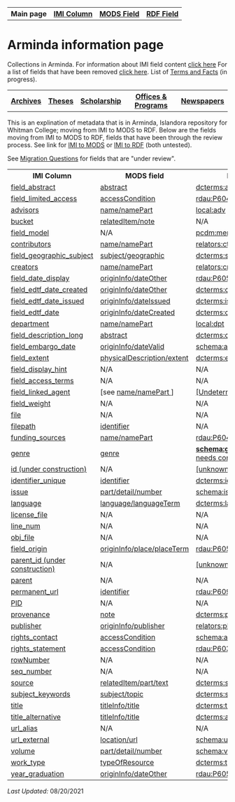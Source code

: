 <!DOCTYPE html>
<html>
<head>

</head>
<body>

<table style="width:100%">
  <tr>
    <th>Main page</th>
	<th><a href="IMI.md">IMI Column</a></th>
    <th><a href="MODS.md">MODS Field</a></th>
    <th><a href="RDF.md">RDF Field</a></th>
  </tr>
<table>

 <h1>Arminda information page</h1> 
  
<p>Collections in Arminda. For information about IMI field content <a href="imi.field.content.md">click here</a> For a list of fields that have been removed <a href="fields.removed.md">click here</a>. List of <a href="Islandora.8.terms.md">Terms and Facts</a> (in progress).</p>
   <tr>
    <th><a href="Archives.md">Archives</a></th>
	<th><a href="Theses.md">Theses</a></th>
    <th><a href="scholarship.md">Scholarship</a></th>
    <th><a href="Offices&Programs.md">Offices & Programs</a></th>
	<th><a href="Newspapers.md">Newspapers</a></th>
  </tr>
 </table>
  
</table>
<p>This is an explination of metadata that is in Arminda, Islandora repository for Whitman College; moving from IMI to MODS to RDF. Below are the fields moving from IMI to MODS to RDF, fields that have been through the review process. See link for  <a href="IMItoMODS.md">IMI to MODS</a> or <a href="IMItoRDF.md">IMI to RDF</a> (both untested).</p> 
<p>See <a href="migration questions.md">Migration Questions</a> for fields that are "under review".</p>
<table>
  <tr>
    <th>IMI Column</th>
    <th>MODS field</th>
    <th>RDF field</th>
  </tr>
  <tr>
    <td><a href="abstract.md" class ="magic-button" title="ARMINDA Use: A summary of the resource, primarily used with scholarship objects">field_abstract</a></td>
    <td><a href="mods.abstract.md" class ="magic-button" title="Definition: A summary of the content of the resource" >abstract</a></td>
    <td><a href="rdf.abstract.md" class ="magic-button" title="Definition: A summary of the resource">dcterms:abstract </a></td>
  </tr>
   <tr>
    <td><a href="access_condition.md" class ="magic-button" title="ARMINDA Use: Field that indicates item may be accessed by only current Whitman affiliates (netID holders)" >field_limited_access</a></td>
    <td><a href="mods.access_condition.md" class ="magic-button" title="Definition: Information about restrictions imposed on access to a resource.">accessCondition</a></td>
    <td><a href="rdf.rdau.p60496.md" class ="magic-button" title="Definition: Relates a resource to limitations placed on access to a resource">rdau:P60496</a></td>
  </tr>
   <tr>
    <td><a href="advisor.md" class ="magic-button" title="ARMINDA Use: A person under whose supervision a student develops and/or presents an academic paper or project, including theses and capstone projects.">advisors</a></td>
    <td><a href="mods.name.md" class ="magic-button" title="Definition: The name of a person, organization, or event (conference, meeting, etc.) associated in some way with the resource ">name/namePart</a></td>
    <td><a href="rdf.field_linked_agent.md" class ="magic-button" title="Definition: Generic Advisor term.">local:adv</a></td>
  </tr>
  <tr>
    <td><a href="imi.bucket.md" class ="magic-button" title="ARMINDA Use: BePress inherited field which indicated the collection --bucket-- an item is associated with">bucket</a></td>
    <td><a href="mods.relateditem_note.md" class ="magic-button" title="Definition: Information that identifies other resources related to the one being described">relatedItem/note</a></td>
    <td>N/A</td>
  </tr>
  <tr>
    <td><a href="cmodel.md" class ="magic-button" title="Tells what content model the file is -- audio, image.etc;  tells what type of file for Islandora to expect. ">field_model</a></td>
    <td>N/A</td>
    <td><a href="rdf.pcdm_memberOf.md" class ="magic-button" title="Definition: Links from an Object or Collection to a containing Object or Collection.">pcdm:memberOf</a></td>
  </tr>
  <tr>
    <td><a href="contributors.md" class ="magic-button" title="identifies the entity or entities that made contributions to the creation of the resource but whose contributions are secondary to any person or organization specified in the creator(s) field. ">contributors</a></td>
    <td><a href="mods.name.md" class ="magic-button" title="Definition: The name of a person, organization, or event (conference, meeting, etc.) associated in some way with the resource">name/namePart</a></td>
    <td><a href="rdf.field_linked_agent.md" class ="magic-button" title="identifies the entity or entities that made contributions to the creation of the resource but whose contributions are secondary to any person or organization specified in the creator(s) field. ">relators:ctb</a></td>
  </tr>
  <tr>
    <td><a href="coverage_spatial.md" class ="magic-button" title="ARMINDA Use: Geographic subject headings">field_geographic_subject</a></td>
    <td><a href="mods.subject_geographic.md" class ="magic-button" title="Definition: A term or phrase representing the primary topic(s) on which a work is focused">subject/geographic</a></td>
    <td><a href="rdf.dcterms_spatial.md" class ="magic-button" title="Definition: Spatial characteristics of the resource.">dcterms:spatial</a></td>
  </tr>
   <tr>
    <td><a href="creators.md" class ="magic-button" title="ARMINDA Use: identifies the entity/entities primarily responsible for making the resource">creators</a></td>
    <td><a href="mods.name.md" class ="magic-button" title="Definition: The name of a person, organization, or event (conference, meeting, etc.) associated in some way with the resource">name/namePart</a></td>
    <td><a href="rdf.field_linked_agent.md" class ="magic-button" title="Definition: identifies the entity/entities primarily responsible for making the resource ">relators:cre</a></td>
  </tr>
    <tr>
		<td><a href="date.display.md" class ="magic-button" title="ARMINDA Use: Date of creation or publication of original object in human readable format for public viewing">field_date_display</a></td>
		<td><a href="mods.originInfo_dateOther.md" class ="magic-button" title="Definition: Information about the origin of the resource, including place of origin or publication, publisher/originator, and dates associated with the resource.">originInfo/dateOther</a></td>
		<td><a href="rdf.rdau.p60527.md" class ="magic-button" title="Definition: Relates a resource to a timespan that is the earliest associated with a resource">rdau:P60527</a></td>
  </tr>
   <tr>
    <td><a href="date.encoded.md" class ="magic-button" title="ARMINDA Use: Encoded date of creation or publication of the original object with qualifiers and date ranges when applicable">field_edtf_date_created</a></td>
		<td><a href="mods.originInfo_dateOther.md" class ="magic-button" title="Definition: Information about the origin of the resource, including place of origin or publication, publisher/originator, and dates associated with the resource.">originInfo/dateOther</a></td>
    <td><a href="rdf.dcterms.created.md" class ="magic-button" title="Definition: Date of creation of the resource. ">dcterms:created</a></td>
  </tr>  
   <tr>
		<td><a href="date_issued.md" class ="magic-button" title="ARMINDA Use: Issue date of the newspaper">field_edtf_date_issued</a></td>
		<td><a href="mods.originInfo_dateIssued.md" class ="magic-button" title="Definition: Information about the origin of the resource, including place of origin or publication, publisher/originator, and dates associated with the resource.">originInfo/dateIssued</a></td>
		<td><a href="rdf.dcterms.issued.md" class ="magic-button" title="Definition: Date of formal issuance of the resource.">dcterms:issued</a></td>
  </tr>
  <tr>
    <td><a href="date.sort.md" class ="magic-button" title="ARMINDA Use: Encoded date of creation or publication of the original object that strips out qualifiers and date ranges to allow us to sort on date in ARMINDA">field_edtf_date</a></td>
    <td><a href="mods.originInfo.dateCreated.md" class ="magic-button" title="Definition: Information about the origin of the resource, including place of origin or publication, publisher/originator, and dates associated with the resource.">originInfo/dateCreated</a></td>
    <td><a href="rdf.dcterms.date.md" class ="magic-button" title="Definition: A point or period of time associated with an event in the lifecycle of the resource.">dcterms:date</a></td>
  </tr>
  <tr>
    <td><a href="department.md" class ="magic-button" title="ARMINDA Use: College division in which the item is categorized">department</a></td>
    <td><a href="mods.name.md" class ="magic-button" title="Definition: The name of a person, organization, or event (conference, meeting, etc.) associated in some way with the resource">name/namePart</a></td>
    <td><a href="rdf.field_linked_agent.md" class ="magic-button" title="Definition: College division in which the item is categorized">local:dpt</a></td>
  </tr>
  <tr>
    <td><a href="description.md" class ="magic-button" title="Definition: An account of the resource, primarily used for archival objects">field_description_long</a></td>
    <td><a href="mods.abstract.md" class ="magic-button" title="Definition: A summary of the content of the resource">abstract</a></td>
    <td><a href="rdf.dcterms.description.md" class ="magic-button" title="An account of the resource.">dcterms:description</a></td>
  </tr>
  <tr>
    <td><a href="embargo_date.md" class ="magic-button" title="ARMINDA Use:Date when item is released for public viewing.">field_embargo_date</a></td>
    <td><a href="mods.originInfo_dateValid.md" class ="magic-button" title="Information about the origin of the resource, including place of origin or publication, publisher/originator, and dates associated with the resource. ">originInfo/dateValid</a></td>
    <td><a href="rdf.schema.availabilityStarts.md" class ="magic-button" title="Definition: The beginning of the availability of the product or service included in the offer.">schema:avalibilityStarts</a></td>
  </tr>
  <tr>
    <td><a href="field_extent.md" class ="magic-button" title="ARMINDA Use:Statement of the physical size or duration of the object, such as dimensions, number of items, pages, or running time.">field_extent</a></td>
    <td><a href="mods.physicalDescription.extent.md" class ="magic-button" title="Definition: Describes the physical characteristics of the resource.">physicalDescription/extent</a></td>
    <td><a href="rdf.dcterms.extent.md" class ="magic-button" title="Definition: The size or duration of the resource.">dcterms:extent</a></td>
  </tr>
  <tr>
	<td><a href="field_display_hint.md" class ="magic-button" title="Terms that will change how this resource is displayed">field_display_hint</a></td>
	<td>N/A</td>
	<td>N/A</td>
  </tr>
    <tr>
	<td><a href="field_access_terms.md" class ="magic-button" title="“Terms used to limit, restrict or coordinate access” - Islandora 8">field_access_terms</a></td>
	<td>N/A</td>
	<td class ="magic-button" title="[This I8 field will not be  mapped to RDF as it reproduces information in IMI/access_condition]">N/A</td>
  </tr>
  <tr>
    <td><a href="field_linked_agent.md" class ="magic-button" title="[Label of a field instance populated by taxonomy terms from Corporate Body, Family and Person vocabularies]">field_linked_agent</a></td>
    <td>[see <a href="mods.name.md">name/namePart </a>]</td>
    <td><a href="a href="rdf.field_linked_agent.md" class ="magic-button" title="[definition]">[Undetermined]</a></td>
  </tr>
  <tr>
	<td><a href="field_weight.md" class ="magic-button" title="[Indicates the order of a resource in a collection of resources]">field_weight</a></td>
	<td>N/A</td>
	<td class ="magic-button" title="[This I8 field will not be  mapped to RDF]">N/A</td>
  </tr>
  <tr>
	<td><a href="file.md" class ="magic-button" title="Values contain field location of fields that are used to create Drupal Media">file </a></td>
	<td>N/A</td>
	<td>N/A</td>
  </tr>
    <tr>
    <td><a href="filepath.md" class ="magic-button" title="ARMINDA Use: Used in ARMIDNA as the filename of object; often times includes in ingest path for field - filename is in path  -- a place holder field that keeps track of where items are, and helps us distinguish between individual objects along with unique_identifier)">filepath</a></td>
    <td><a href="identifier.md" class ="magic-button" title="Definition: Contains a unique standard number or code that distinctively identifies a resource. ">identifier</a></td>
    <td>N/A</td>
  </tr>
    <tr>
    <td><a href="funding_sources.md" class ="magic-button" title="ARMINDA Use:Indicates institution or program that helped to fund research project">funding_sources</a></td>
    <td><a href="mods.name.md" class ="magic-button" title="Definition: The name of a person, organization, or event (conference, meeting, etc.) associated in some way with the resource">name/namePart</a></td>
    <td><a href="rdf.rdau.p60451.md" class ="magic-button" title="Definition: Relates a resource to an agent who sponsors some aspect of a resource.">rdau:P60451</a></td>
  </tr>
  <tr>
    <td><a href="genre.md" class ="magic-button" title="ARMINDA Use: A more detailed sub-type refining the broader Work Type element; provides a specific characterization of the nature or style of the original content source">genre</a></td>
    <td><a href="mods.genre.md" class ="magic-button" title="Definition: A term or terms that designate a category characterizing a particular style, form, or content, such as artistic, musical, literary composition, etc.">genre</a></td>
    <td><a href="rdf.schema.genre.md" class ="magic-button" title="Definition: Genre of the creative work, broadcast channel or group."><b>schema:genre</b> I8 mapping needs correcting</a></td>
  </tr>
  <tr>
	<td><a href="id.md" class ="magic-button" title="[definition]">id (under construction)</a></td>
	<td>N/A</td>
	<td><a href="" class ="magic-button" title="[definition]">[unknown]</a></td>
  </tr>
     <tr>
    <td><a href="identifier.unique.md" class ="magic-button" title="ARMINDA Use: Character string or number that clearly and uniquely identifies a digital object or resource. This field ensures that individual digital objects can be accessed, managed, stored, recalled, and used reliably.">identifier_unique</a></td>
    <td><a href="mods.identifier.md" class ="magic-button" title="Definition: Contains a unique standard number or code that distinctively identifies a resource.">identifier</a></td>
    <td><a href="rdf.dcterms.identifier.md" class ="magic-button" title="Definition: An unambiguous reference to the resource within a given context.">dcterms:identifier</a></td>
  </tr>
  <tr>
    <td><a href="issue_num.md" class ="magic-button" title="ARMINDA Use: Indicate issue number sequential order of volume">issue</a></td>
    <td><a href="mods.part.detail.number.md" class ="magic-button" title="Definition: Numbering and type of designation of the part in relation to the host/parent">part/detail/number</a></td>
    <td><a href="rdf.schema.issueNumber.md" class ="magic-button" title="Definition : Identifies the issue of publication; for example, "iii" or "2".">schema:issueNumber</a></td>
  </tr>
   <tr>
    <td><a href="language.md" class ="magic-button" title="ARMINDA Use:  the non-English language of the source content being described : applies to textual or spoken word (linguistic) content).">language</a></td>
    <td><a href="mods.language.languageTerm.md" class ="magic-button" title="Definition: A designation of the language in which the content of a resource is expressed.">language/languageTerm</a></td>
    <td><a href="rdf.dcterms.language.md" class ="magic-button" title="Definition: A language of the resource">dcterms:language</a></td>
  </tr>
  <tr>
    <td><a href="license_file.md" class ="magic-button" title="ARMINDA Use: Field used for ingest into ARMINDA. ">license_file</a></td>
    <td>N/A</td>
    <td>N/A</td>
  </tr>
  <tr>
    <td><a href="line_num.md" class ="magic-button" title="ARMINDA Use: The line_number is the CSV line number that the IMI module needs in order to keep the CSV in order.">line_num</a></td>
    <td>N/A</td>
    <td>N/A</td>
  </tr> 
   <tr>
    <td><a href="obj_file.md" class ="magic-button" title="ARMINDA Use: Tells where the file is when item is uploaded to Islandora">obj_file</a></td>
    <td>N/A</td>
    <td>N/A</td>
  </tr>  
   <tr>
    <td><a href="origin.md" class ="magic-button" title="ARMINDA Use: Provides place names associated with the creation or issuance of a resource. ">field_origin</a></td>
    <td><a href="mods.originInfo_place_placeTerm.md" class ="magic-button" title="Definition: Information about the origin of the resource, including place of origin or publication, publisher/originator, and dates associated with the resource.">originInfo/place/placeTerm</a></td>
    <td><a href="rdf.rdau.p60523.md" class ="magic-button" title="Definition: Relates a resource to a place from which a resource originate">rdau:P60523</a></td>
  </tr>
  <tr>
	<td><a href="parent.id.md" class ="magic-button" title="[definition]">parent_id (under construction)</a></td>
	<td>N/A</td>
	<td><a href="" class ="magic-button" title="[definition]">[unknown]</a></td>
  </tr>
  <tr>
    <td><a href="parent.md" class ="magic-button" title="ARMINDA Use: Tells  Islandora 7l the hierarchy of where an object lives ">parent</a></td>
    <td>N/A</td>
    <td>N/A</td>
  </tr>
   <tr>
    <td><a href="permanent_url.md" class ="magic-button" title="ARMINDA Use: Unique uri (uniform resource identifier) to the item">permanent_url</a></td>
    <td><a href="mods.identifier.md" class ="magic-button" title="Definition: Contains a unique standard number or code that distinctively identifies a resource.">identifier</a></td>
    <td><a href="rdf.rdau.p60919.md" class ="magic-button" title="Definition: Relates a resource to an appellation of resource that consists of a code, number, or other string, usually independent of natural language and social naming conventions, used to identify a resource">rdau:P60919</a></td>
  </tr>
  <tr>
    <td><a href="pid.md" class ="magic-button" title="ARMINDA Use: Persistent Identifier that is generated sequentially, and is  a unique identifier for Islandora 7">PID</a></td>
    <td>N/A</td>
    <td>N/A</td>
  </tr>
   <tr>
    <td><a href="provenance.md" class ="magic-button" title="ARMINDA Use:Contains provenance information about the object: [currently] donor information and/or when and how the object was acquired by Whitman College.">provenance</a></td>
    <td><a href="mods.note.md" class ="magic-button" title="Definition: General textual information relating to a resource.">note</a></td>
    <td><a href="rdf.dcterms.provenance.md" class ="magic-button" title="Definition: A statement of any changes in ownership and custody of the resource since its creation that are significant for its authenticity, integrity, and interpretation.">dcterms:provenance</a></td>
	</tr>
   <tr>
    <td><a href="publisher.md" class ="magic-button" title="ARMINDA Use: the name of the entity that published, printed, distributed, released, issued, or produced the resource.  This may be a formal publisher, or for unpublished materials, a university department or other corporate entity.">publisher</a></td>
    <td><a href="mods.originInfo_publisher.md" class ="magic-button" title="Definition: Information about the origin of the resource, including place of origin or publication, publisher/originator, and dates associated with the resource.">originInfo/publisher</a></td>
    <td><a href="rdf.field_linked_agent.md" class ="magic-button" title="Definition: A person or organization responsible for publishing, releasing, or issuing a resource. ">relators:pbl</a></td>
  </tr> 
   <tr>
    <td><a href="rights_contact.md" class ="magic-button" title="ARMINDA Use: HTML link to ARMINDA page linking to contact information for use by end users who wish to pursue required permissions for publication, dissemination, etc">rights_contact</a></td>
    <td><a href="mods.access_condition.md" class ="magic-button" title="Definition: Information about restrictions imposed on access to a resource.">accessCondition</a></td>
    <td><a href="rdf.schema.accessibilityControl.md" class ="magic-button" title="Definition: Identifies input methods that are sufficient to fully control the described resource (WebSchemas wiki lists possible values).">schema:accessibilityControl</a></td>
  </tr>
    <td><a href="rights_statement.md" class ="magic-button" title="ARMINDA Use: URL that indicates copyright and/or creative commons status supplemented with optional explanatory text. Can include free-text explanation of rights.">rights_statement</a></td>
    <td><a href="mods.access_condition.md" class ="magic-button" title="Definition: Information about restrictions imposed on access to a resource.">accessCondition</a></td>
    <td><a href="rdf.rdau.P60339.md" class ="magic-button" title="Definition: Relates a resource to a statement relating to anidentification or function of any agents responsible for the creation of, or who contributes to a realization of, the intellectual or artistic content of a resource.">rdau:P60339</a></td>
  </tr>
  <tr>
    <td><a href="rowNumber.md" class ="magic-button" title="ARMINDA Use: Row number that IMI ingest module needs in order to keep the CSV in order, used for newspapers. ">rowNumber</a></td>
    <td>N/A</td>
    <td>N/A</td>
  </tr>
  <tr>
    <td><a href="seq_number.md" class ="magic-button" title="ARMINDA Use: Sequential number that IMI ingest module needs in order to keep the CSV in order, used for newspapers.">seq_number</a></td>
    <td>N/A</td>
    <td>N/A</td>
  </tr>
  <tr>
    <td><a href="source.md" class ="magic-button" title="ARMINDA Use: A related resource from which the described resource is derived.">source</a></td>
    <td><a href="mods.relatedItem.part.text.md" class ="magic-button" title="Definition: Information that identifies other resources related to the one being described ">relatedItem/part/text</a></td>
    <td><a href="rdf.dcterms.source.md" class ="magic-button" title="Definition: A related resource from which the described resource is derived.">dcterms:source</a></td>
  </tr>
    <tr>
    <td><a href="subject.keywords.md" class ="magic-button" title="ARMINDA Use: Term(s) representing the primary topic(s) on which a work is focused.">subject_keywords</a></td>
    <td><a href="mods.subject.topic.md" class ="magic-button" title="Definition: A term or phrase representing the primary topic(s) on which a work is focused">subject/topic</a></td>
    <td><a href="rdf.dcterms.subject.md class ="magic-button" title="Definition: The topic of the resource.">dcterms:subject</a></td>
  </tr>
  <tr>
    <td><a href="title.md" class ="magic-button" title="ARMINDA Use: Name given to the resource or supplied title if one is absent">title</a></td>
    <td><a href="mods.titleInfo.title.md" class ="magic-button" title="Definition: A word, phrase, character, or group of characters, normally appearing in a resource, that names it or the work contained in it.">titleInfo/title</a></td>
    <td><a href="rdf.dcterms.title.md" class ="magic-button" title="Definition: A name given to the resource.">dcterms:title</a></td>
  </tr>
    <tr>
    <td><a href="title.alternative.md" class ="magic-button" title="ARMINDA Use:An alternative title of the described resource including abbreviations and translations">title_alternative</a></td>
    <td><a href="mods.titleInfo.title.md" class ="magic-button" title="Definition: A word, phrase, character, or group of characters, normally appearing in a resource, that names it or the work contained in it.">titleInfo/title</a></td>
    <td><a href="rdf.dcterms.alternative.md" class ="magic-button" title="Definition: An alternative name for the resource.">dcterms:alternative</a></td>
  </tr>
  <tr>
	<td><a href="url_alias.md" class ="magic-button" title="Reserved Workbench CSV column used for created and updating : similar to Permalink handle)">url_alias</a></td>
	<td>N/A</td>
	<td>N/A</td>
  </tr>
  <tr>
    <td><a href="url.external.md" class ="magic-button" title="ARMINDA Use: URL linking file content not hosted in ARMINDA to metadata record, in ARMINDA">url_external</a></td>
    <td><a href="mods.location_url.md" class ="magic-button" title="Definition: Identifies the institution or repository holding the resource, the physical location of the resource, and/or the electronic location in the form of the digital resource in the form of a URL.">location/url</a></td>
    <td><a href="rdf.schema.url.md" class ="magic-button" title="Definition: URL of the item. ">schema:url</a></td>
  </tr>
  <tr>
    <td><a href="volume_num.md" class ="magic-button" title="ARMINDA Use: Volume of newspaper">volume</a></td>
    <td><a href="mods.part_detail_number.md" class ="magic-button" title="Definition: Numbering and type of designation of the part in relation to the host/parent.">part/detail/number</a></td>
    <td><a href="rdf.schema.volumeNumber.md" class ="magic-button" title="Definition: Identifies the volume of publication or multi-part work; for example, "iii" or "2".">schema:volumeNumber</a></td>
  </tr>
  <tr>
    <td><a href="work_type.md" class ="magic-button" title="ARMINDA Use: Basic conceptual indication of the kind of object being described, using broad terms.">work_type</a></td>
    <td><a href="mods.typeOfResource.md" class ="magic-button" title="Definition: A term that specifies the characteristics and general type of content of the resource.">typeOfResource</a></td>
    <td><a href="rdf.dcterms.type.md" class ="magic-button" title="Definition: The nature or genre of the resource.">dcterms:type</a></td>
  </tr>
  <tr>
    <td><a href="graduation_year.md" class ="magic-button" title="ARMINDA Use: Year author graduated from Whitman College">year_graduation</a></td>
    <td><a href="mods.originInfo_dateOther.md" class ="magic-button" title="Definition: Information about the origin of the resource, including place of origin or publication, publisher/originator, and dates associated with the resource.">originInfo/dateOther</a></td>
    <td><a href="rdf.rdau.p60514.md" class ="magic-button" title="Definition: Relates a resource to a timespan during which an academic degree is conferred by a granting institution or faculty">rdau:P60514</td>
  </tr>
</table>
<dl>
	<p><i>Last Updated: </i>08/20/2021</p>
</dl>
</body>
</html>